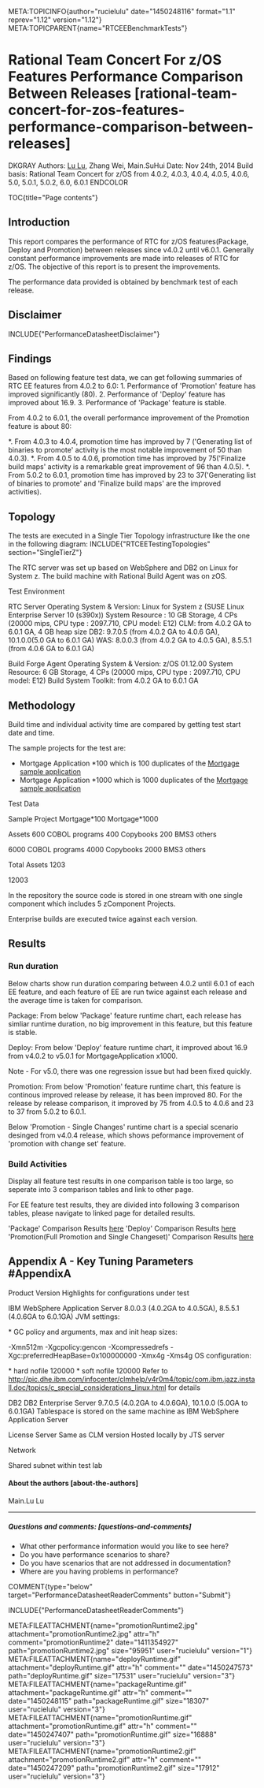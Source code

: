 META:TOPICINFO{author="rucielulu" date="1450248116" format="1.1"
reprev="1.12" version="1.12"}
META:TOPICPARENT{name="RTCEEBenchmarkTests"}

# Rational Team Concert For z/OS Features Performance Comparison Between Releases [rational-team-concert-for-zos-features-performance-comparison-between-releases]

DKGRAY Authors: [Lu Lu](Main.rucielulu), Zhang Wei, Main.SuHui Date: Nov
24th, 2014 Build basis: Rational Team Concert for z/OS from 4.0.2,
4.0.3, 4.0.4, 4.0.5, 4.0.6, 5.0, 5.0.1, 5.0.2, 6.0, 6.0.1 ENDCOLOR

TOC{title="Page contents"}

## Introduction

This report compares the performance of RTC for z/OS features(Package,
Deploy and Promotion) between releases since v4.0.2 until v6.0.1.
Generally constant performance improvements are made into releases of
RTC for z/OS. The objective of this report is to present the
improvements.

The performance data provided is obtained by benchmark test of each
release.

## Disclaimer

INCLUDE{"PerformanceDatasheetDisclaimer"}

## Findings

Based on following feature test data, we can get following summaries of
RTC EE features from 4.0.2 to 6.0: 1. Performance of 'Promotion' feature
has improved significantly (80). 2. Performance of 'Deploy' feature has
improved about 16.9. 3. Performance of 'Package' feature is stable.

From 4.0.2 to 6.0.1, the overall performance improvement of the
Promotion feature is about 80:

\*. From 4.0.3 to 4.0.4, promotion time has improved by 7 ('Generating
list of binaries to promote' activity is the most notable improvement of
50 than 4.0.3). \*. From 4.0.5 to 4.0.6, promotion time has improved by
75('Finalize build maps' activity is a remarkable great improvement of
96 than 4.0.5). \*. From 5.0.2 to 6.0.1, promotion time has improved by
23 to 37('Generating list of binaries to promote' and 'Finalize build
maps' are the improved activities).

## Topology

The tests are executed in a Single Tier Topology infrastructure like the
one in the following diagram: INCLUDE{"RTCEETestingTopologies"
section="SingleTierZ"}

The RTC server was set up based on WebSphere and DB2 on Linux for System
z. The build machine with Rational Build Agent was on zOS.

Test Environment

RTC Server Operating System & Version: Linux for System z (SUSE Linux
Enterprise Server 10 (s390x)) System Resource : 10 GB Storage, 4 CPs
(20000 mips, CPU type : 2097.710, CPU model: E12) CLM: from 4.0.2 GA to
6.0.1 GA, 4 GB heap size DB2: 9.7.0.5 (from 4.0.2 GA to 4.0.6 GA),
10.1.0.0(5.0 GA to 6.0.1 GA) WAS: 8.0.0.3 (from 4.0.2 GA to 4.0.5 GA),
8.5.5.1 (from 4.0.6 GA to 6.0.1 GA)

Build Forge Agent Operating System & Version: z/OS 01.12.00 System
Resource: 6 GB Storage, 4 CPs (20000 mips, CPU type : 2097.710, CPU
model: E12) Build System Toolkit: from 4.0.2 GA to 6.0.1 GA

## Methodology

Build time and individual activity time are compared by getting test
start date and time.

The sample projects for the test are:

-   Mortgage Application \*100 which is 100 duplicates of the [Mortgage
    sample
    application](https://jazz.net/wiki/bin/view/Main/ZOSBuildSamplesV4)
-   Mortgage Application \*1000 which is 1000 duplicates of the
    [Mortgage sample
    application](https://jazz.net/wiki/bin/view/Main/ZOSBuildSamplesV4)

Test Data

Sample Project Mortgage\*100 Mortgage\*1000

Assets 600 COBOL programs 400 Copybooks 200 BMS3 others

6000 COBOL programs 4000 Copybooks 2000 BMS3 others

Total Assets 1203

12003

In the repository the source code is stored in one stream with one
single component which includes 5 zComponent Projects.

Enterprise builds are executed twice against each version.

## Results

### Run duration

Below charts show run duration comparing between 4.0.2 until 6.0.1 of
each EE feature, and each feature of EE are run twice against each
release and the average time is taken for comparison.

Package: From below 'Package' feature runtime chart, each release has
simliar runtime duration, no big improvement in this feature, but this
feature is stable.

Deploy: From below 'Deploy' feature runtime chart, it improved about
16.9 from v4.0.2 to v5.0.1 for MortgageApplication x1000.

Note - For v5.0, there was one regression issue but had been fixed
quickly.

Promotion: From below 'Promotion' feature runtime chart, this feature is
continous improved release by release, it has been improved 80. For the
release by release comparison, it improved by 75 from 4.0.5 to 4.0.6 and
23 to 37 from 5.0.2 to 6.0.1.

Below 'Promotion - Single Changes' runtime chart is a special scenario
desinged from v4.0.4 release, which shows peformance improvement of
'promotion with change set' feature.

### Build Activities

Display all feature test results in one comparison table is too large,
so seperate into 3 comparison tables and link to other page.

For EE feature test results, they are divided into following 3
comparison tables, please navigate to linked page for detailed results.

'Package' Comparison Results [here](RTCEEFeaturesPackageComparison)
'Deploy' Comparison Results [here](RTCEEFeaturesDeployComparison)
'Promotion(Full Promotion and Single Changeset)' Comparison Results
[here](RTCEEFeaturesPromotionComarison)

## Appendix A - Key Tuning Parameters \#AppendixA

Product Version Highlights for configurations under test

IBM WebSphere Application Server 8.0.0.3 (4.0.2GA to 4.0.5GA), 8.5.5.1
(4.0.6GA to 6.0.1GA) JVM settings:

\* GC policy and arguments, max and init heap sizes:

-Xmn512m -Xgcpolicy:gencon -Xcompressedrefs
-Xgc:preferredHeapBase=0x100000000 -Xmx4g -Xms4g OS configuration:

\* hard nofile 120000 \* soft nofile 120000 Refer to
<http://pic.dhe.ibm.com/infocenter/clmhelp/v4r0m4/topic/com.ibm.jazz.install.doc/topics/c_special_considerations_linux.html>
for details

DB2 DB2 Enterprise Server 9.7.0.5 (4.0.2GA to 4.0.6GA), 10.1.0.0 (5.0GA
to 6.0.1GA) Tablespace is stored on the same machine as IBM WebSphere
Application Server

License Server Same as CLM version Hosted locally by JTS server

Network

Shared subnet within test lab

#### About the authors [about-the-authors]

Main.Lu Lu

--------------------

##### Questions and comments: [questions-and-comments]

-   What other performance information would you like to see here?
-   Do you have performance scenarios to share?
-   Do you have scenarios that are not addressed in documentation?
-   Where are you having problems in performance?

COMMENT{type="below" target="PerformanceDatasheetReaderComments"
button="Submit"}

INCLUDE{"PerformanceDatasheetReaderComments"}

META:FILEATTACHMENT{name="promotionRuntime2.jpg"
attachment="promotionRuntime2.jpg" attr="h" comment="promotionRuntime2"
date="1411354927" path="promotionRuntime2.jpg" size="95951"
user="rucielulu" version="1"}
META:FILEATTACHMENT{name="deployRuntime.gif"
attachment="deployRuntime.gif" attr="h" comment="" date="1450247573"
path="deployRuntime.gif" size="17531" user="rucielulu" version="3"}
META:FILEATTACHMENT{name="packageRuntime.gif"
attachment="packageRuntime.gif" attr="h" comment="" date="1450248115"
path="packageRuntime.gif" size="18307" user="rucielulu" version="3"}
META:FILEATTACHMENT{name="promotionRuntime.gif"
attachment="promotionRuntime.gif" attr="h" comment="" date="1450247407"
path="promotionRuntime.gif" size="16888" user="rucielulu" version="3"}
META:FILEATTACHMENT{name="promotionRuntime2.gif"
attachment="promotionRuntime2.gif" attr="h" comment="" date="1450247209"
path="promotionRuntime2.gif" size="17912" user="rucielulu" version="3"}
